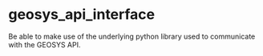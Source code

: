 # geosys_api_interface
Be able to make use of the underlying python library used to communicate with the GEOSYS API.
